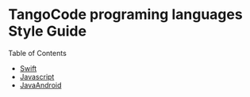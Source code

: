 # TangoCode programing languages Style Guide

Table of Contents
 - [Swift](https://github.com/tangocode/swift-guidelines)
 - [Javascript](https://github.com/tangocode/javascript-guidelines)
 - [JavaAndroid](https://github.com/tangocode/java-android-styleguideline)